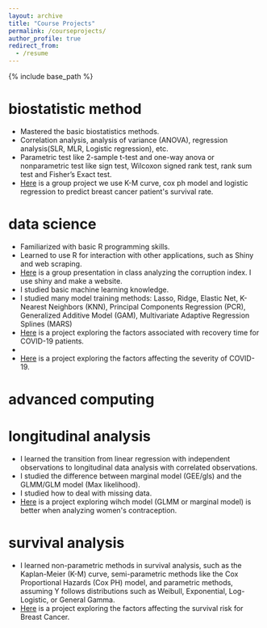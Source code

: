```yaml
---
layout: archive
title: "Course Projects"
permalink: /courseprojects/
author_profile: true
redirect_from:
  - /resume
---
```


{% include base_path %}

biostatistic method
======
* Mastered the basic biostatistics methods.
* Correlation analysis, analysis of variance (ANOVA), regression analysis(SLR, MLR, Logistic regression), etc.
* Parametric test like 2-sample t-test and one-way anova or nonparametric test like sign test, Wilcoxon signed rank test, rank sum test and Fisher’s Exact test.
* [Here](../files/bm_final_report-1.pdf) is a group project we use K-M curve, cox ph model and logistic regression to predict breast cancer patient's survival rate.

data science
======
* Familiarized with basic R programming skills.
* Learned to use R for interaction with other applications, such as Shiny and web scraping.
* [Here](https://kindlezhang.github.io/p8105_final_project/) is a group presentation in class analyzing the corruption index. I use shiny and make a website.
* I studied basic machine learning knowledge.
* I studied many model training methods: Lasso, Ridge, Elastic Net, K-Nearest Neighbors (KNN), Principal Components Regression (PCR), Generalized Additive Model (GAM), Multivariate Adaptive Regression Splines (MARS)
* [Here](../files/P8106_midterm_report.pdf) is a project exploring the factors associated with recovery time for COVID-19 patients.
* 
* [Here](../files/ds2_final.pdf) is a project exploring the factors affecting the severity of COVID-19.


advanced computing
======



longitudinal analysis
======
* I learned the transition from linear regression with independent observations to longitudinal data analysis with correlated observations.
* I studied the difference between marginal model (GEE/gls) and the GLMM/GLM model (Max likelihood).
* I studied how to deal with missing data.
* [Here](../files/longi_final_project_qz2527.pdf) is a project exploring wihch model (GLMM or marginal model) is better when analyzing women's contraception.

survival analysis
======
* I learned non-parametric methods in survival analysis, such as the Kaplan-Meier (K-M) curve, semi-parametric methods like the Cox Proportional Hazards (Cox PH) model, and parametric methods, assuming Y follows distributions such as Weibull, Exponential, Log-Logistic, or General Gamma.
* [Here](../files/survival_final_7.pdf) is a project exploring the factors affecting the survival risk for Breast Cancer.


